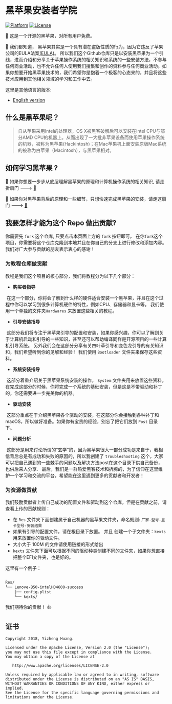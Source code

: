 


# 黑苹果安装者学院
[![Platform](https://img.shields.io/badge/Platform-Markdown-bule.svg)](https://shields.io/)
[![License](https://img.shields.io/badge/license-Apache%202.0-blue.svg)](https://opensource.org/licenses/Apache-2.0)

:loudspeaker: 这是一个开源的黑苹果，对所有用户免费。 

:loudspeaker: 我们都知道， 黑苹果其实是一个具有潜在盗版性质的行为，因为它违反了苹果公司的EULA法案[(EULA)](http://images.apple.com/legal/sla/docs/macosx107.pdf)。 所以我们这个Github仓库只是以安装黑苹果为一个引线，进而介绍和分享关于苹果操作系统的相关知识和系统的一些安装方法，不参与任何商业活动，也不允许任何人使用我们搜集和创作的资料参与任何商业活动。如果你想要开始黑苹果技术的，我们希望你是抱着一个极客的心态来的，并且将这些技术应用到其他相关领域的学习和工作中去。

这里是其他语言的版本:
- [English version](README.md)


## 什么是黑苹果呢？

> 自从苹果采用Intel的处理器，OS X被黑客破解后可以安装在Intel CPU与部分AMD CPU的机器上。从而出现了一大批非苹果设备而使用苹果操作系统的机器，被称为黑苹果(Hackintosh)；在Mac苹果机上面安装原版Mac系统的被称为白苹果（Macintosh），与黑苹果相对。

## 如何学习黑苹果 ?

:bell: 如果你想要一步步从底层理解黑苹果的原理和计算机操作系统的相关知识, 请走折扇门 ---> [:door:]()

:bell: 如果你对黑苹果背后的原理和一些细节，只想快速完成黑苹果的安装，请走这扇门 ---> [:door:]()


## 我要怎样才能为这个 Repo 做出贡献?

你需要先 `fork` 这个仓库, 只要点击本页面上方的 `fork` 按钮即可。
在你`fork`这个项目，你需要将这个仓库克隆到本地并且在你自己的分支上进行修改和添加内容。我们对广大参与贡献的朋友表示衷心的感谢！

### **为教程仓库做贡献**
教程是我们这个项目的核心部分，我们将教程分为以下几个部分：

- **购买者指导**

  在这一个部分，你将会了解到什么样的硬件适合安装一个黑苹果，并且在这个过程中你可以学习到很多计算机硬件的特性，例如CPU、存储器和显卡等。 我们使用一个单独的文件夹`Hardwares` 来放置这些相关的教程。

- **引导安装指导**

  这部分我们将专注于黑苹果引导的配置和安装，如果你感兴趣，你可以了解到关于计算机启动和引导的一些知识，甚至还可以帮助编译同样是开源项目的一些计算机引导系统。 另外我们会在这部分分享有关四叶草引导和变色龙引导的有关知识和，我们希望听到你的见解和经验！ 我们使用 `Bootloader` 文件夹来保存这些资料。

- **系统安装指导**
  
  这部分着重介绍关于黑苹果系统安装的操作， `System` 文件夹用来放置这些资料。在完成这部分的时候，你将完成一个系统的基础安装，但是这是不带驱动和补丁的，你还需要进一步完美你的机器。

- **驱动安装**

  这部分重点在于介绍黑苹果各个驱动的安装，在这部分你会接触到各种补丁和macOS，所以做好准备。如果你有宝贵的经验，别忘了把它们放到 `Post` 目录下。
 
- **问题分析**

  这部分是用来讨论所谓的“玄学”的，因为黑苹果很大一部分成功是来自于，我相信背后总是有成功和失败的原因的，所以我创建了 `troubleshooting` 这个，大家可以把自己遇到的一些棘手的问题以及解决方法post在这个目录下供自己备份，也供后来人分享.
  
最后，我们是一群热爱黑客技术和折腾的，为了信仰在这里维护一个学习和交流的平台，希望能在这里遇到更多的贡献者和开发者！
 
### **为资源做贡献**
我们鼓励贡献者上传自己成功的配置文件和驱动到这个仓库，但是在贡献之前，请查看上传的贡献规则：

- 在 `Res` 文件夹下面创建属于自己机器的黑苹果文件夹，命名规则: `厂家-型号-显卡型号-安装结果`
- 如果有引导的配置文件，请在根目录下放置。 并且 创建一个子文件夹：`kexts` 用来放置你的驱动文件。
- 大小大于 100M 的文件请使用链接的形式给出
- `kexts` 文件夹下面可以根据不同的驱动种类创建不同的文件夹，如果你想直接把整个EFI文件夹，也是好的。

这里有一个例子：

```bash

Res/
└── Lenove-B50-intelHD4600-success
    ├── config.plist
    └── kexts/

```
我们期待你的贡献！ :+1:

## 证书
```
Copyright 2018, Yizheng Huang.

Licensed under the Apache License, Version 2.0 (the "License");
you may not use this file except in compliance with the License.
You may obtain a copy of the License at

   http://www.apache.org/licenses/LICENSE-2.0

Unless required by applicable law or agreed to in writing, software
distributed under the License is distributed on an "AS IS" BASIS,
WITHOUT WARRANTIES OR CONDITIONS OF ANY KIND, either express or implied.
See the License for the specific language governing permissions and
limitations under the License.
```
